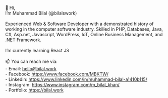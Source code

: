 👋 Hi, <br>
I’m Muhammad Bilal (@bilalswork) <br>
<br>
Experienced Web & Software Developer with a demonstrated history of working in the computer software industry. Skilled in PHP, Databases, Java, C#, Asp.net, Javascript, WordPress, IoT, Online Business Management, and .NET Framework.<br>
<br>
I’m currently learning React JS
<br><br>
📫 You can reach me via:<br>
      - Email: hello@bilal.work <br>
      - Facebook: https://www.facebook.com/MBKTW/ <br>
      - Linkedin: https://www.linkedin.com/in/muhammad-bilal-a1410b115/ <br>
      - Instagram: https://www.instagram.com/m_bilal_khan/ <br>
      - Portfolio: https://bilal.work
      

<!---
bilalswork/bilalswork is a ✨ special ✨ repository because its `README.md` (this file) appears on your GitHub profile.
You can click the Preview link to take a look at your changes.
--->
